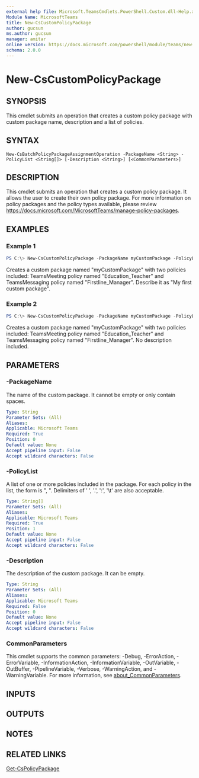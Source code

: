 ```yaml
---
external help file: Microsoft.TeamsCmdlets.PowerShell.Custom.dll-Help.xml
Module Name: MicrosoftTeams
title: New-CsCustomPolicyPackage
author: gucsun
ms.author: gucsun
manager: amitar
online version: https://docs.microsoft.com/powershell/module/teams/new-CsCustomPolicyPackage
schema: 2.0.0
---
```


# New-CsCustomPolicyPackage

## SYNOPSIS
This cmdlet submits an operation that creates a custom policy package with custom package name, description and a list of policies.

## SYNTAX

```
New-CsBatchPolicyPackageAssignmentOperation -PackageName <String> -PolicyList <String[]> [-Description <String>] [<CommonParameters>]
```

## DESCRIPTION

This cmdlet submits an operation that creates a custom policy package. It allows the user to create their own policy package. For more information on policy packages and the policy types available, please review https://docs.microsoft.com/MicrosoftTeams/manage-policy-packages.

## EXAMPLES

### Example 1
```powershell
PS C:\> New-CsCustomPolicyPackage -PackageName myCustomPackage -PolicyList "TeamsMeeting, Education_Teacher" , "TeamsMessaging, Firstline_Manager" -Description "My first custom package"
```

Creates a custom package named "myCustomPackage" with two policies included: TeamsMeeting policy named "Education_Teacher" and TeamsMessaging policy named "Firstline_Manager". Describe it as "My first custom package".

### Example 2
```powershell
PS C:\> New-CsCustomPolicyPackage -PackageName myCustomPackage -PolicyList "TeamsMeeting, Education_Teacher" , "TeamsMessaging, Firstline_Manager"
```

Creates a custom package named "myCustomPackage" with two policies included: TeamsMeeting policy named "Education_Teacher" and TeamsMessaging policy named "Firstline_Manager". No description included.

## PARAMETERS

### -PackageName

The name of the custom package. It cannot be empty or only contain spaces.

```yaml
Type: String
Parameter Sets: (All)
Aliases:
Applicable: Microsoft Teams
Required: True
Position: 0
Default value: None
Accept pipeline input: False
Accept wildcard characters: False
```

### -PolicyList

A list of one or more policies included in the package. For each policy in the list, the form is "<PolicyType>, <PolicyName>". Delimiters of ' ', '.', ':', '\t' are also acceptable.

```yaml
Type: String[]
Parameter Sets: (All)
Aliases:
Applicable: Microsoft Teams
Required: True
Position: 1
Default value: None
Accept pipeline input: False
Accept wildcard characters: False
```

### -Description

The description of the custom package. It can be empty.

```yaml
Type: String
Parameter Sets: (All)
Aliases:
Applicable: Microsoft Teams
Required: False
Position: 0
Default value: None
Accept pipeline input: False
Accept wildcard characters: False
```

### CommonParameters
This cmdlet supports the common parameters: -Debug, -ErrorAction, -ErrorVariable, -InformationAction, -InformationVariable, -OutVariable, -OutBuffer, -PipelineVariable, -Verbose, -WarningAction, and -WarningVariable. For more information, see [about_CommonParameters](https://go.microsoft.com/fwlink/?LinkID=113216).

## INPUTS

## OUTPUTS

## NOTES

## RELATED LINKS

[Get-CsPolicyPackage](Get-CsPolicyPackage.md)
